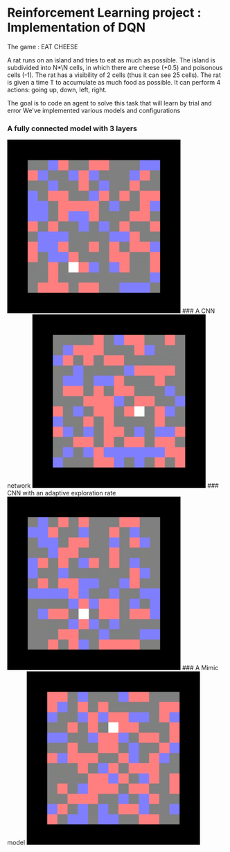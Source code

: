 # Reinforcement Learning project : Implementation of DQN 

The game :  EAT CHEESE

A rat runs on an island and tries to eat as much as possible. The island is subdivided into N*\N cells, in which there are cheese (+0.5) and poisonous cells (-1). The rat has a visibility of 2 cells (thus it can see 25 cells). The rat is given a time T to accumulate as much food as possible. It can perform 4 actions: going up, down, left, right.

The goal is to code an agent to solve this task that will learn by trial and error
We've implemented various models and configurations
### A fully connected model with 3 layers

 <img src="https://github.com/Ryosaeba8/DeepLearningMVA/blob/master/rl_project/videos/fc.gif" width="400"/>  
### A CNN network
 <img src="https://github.com/Ryosaeba8/DeepLearningMVA/blob/master/rl_project/videos/cnn.gif" width="400"/>  
### CNN with an adaptive exploration rate
 <img src="https://github.com/Ryosaeba8/DeepLearningMVA/blob/master/rl_project/videos/explore.gif" width="400"/>  
### A Mimic model
 <img src="https://github.com/Ryosaeba8/DeepLearningMVA/blob/master/rl_project/videos/mimic.gif" width="400"/>  
